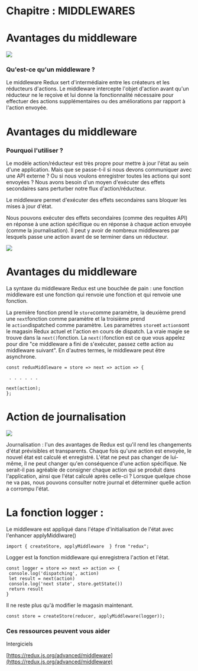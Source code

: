 # Chapitre : MIDDLEWARES


# Avantages du middleware

![](https://i.imgur.com/vnlWBJy.png)

### Qu'est-ce qu'un middleware ?

Le middleware Redux sert d'intermédiaire entre les créateurs et les réducteurs d'actions. Le middleware intercepte l'objet d'action avant qu'un réducteur ne le reçoive et lui donne la fonctionnalité nécessaire pour effectuer des actions supplémentaires ou des améliorations par rapport à l'action envoyée.

# Avantages du middleware

### Pourquoi l'utiliser ?

Le modèle action/réducteur est très propre pour mettre à jour l'état au sein d'une application. Mais que se passe-t-il si nous devons communiquer avec une API externe ? Ou si nous voulons enregistrer toutes les actions qui sont envoyées ? Nous avons besoin d'un moyen d'exécuter des effets secondaires sans perturber notre flux d'action/réducteur.

Le middleware permet d'exécuter des effets secondaires sans bloquer les mises à jour d'état.

Nous pouvons exécuter des effets secondaires (comme des requêtes API) en réponse à une action spécifique ou en réponse à chaque action envoyée (comme la journalisation). Il peut y avoir de nombreux middlewares par lesquels passe une action avant de se terminer dans un réducteur.

![](https://i.imgur.com/tuGKRRi.gif)

# Avantages du middleware

La syntaxe du middleware Redux est une bouchée de pain : une fonction middleware est une fonction qui renvoie une fonction et qui renvoie une fonction.

La première fonction prend le `store`comme paramètre, la deuxième prend une `next`fonction comme paramètre et la troisième prend le `action`dispatched comme paramètre.
Les paramètres `store`et `action`sont le magasin Redux actuel et l'action en cours de dispatch. La vraie magie se trouve dans la `next()`fonction.
La `next()`fonction est ce que vous appelez pour dire "ce middleware a fini de s'exécuter, passez cette action au middleware suivant". En d'autres termes, le middleware peut être asynchrone.

```
const reduxMiddleware = store => next => action => {

 . . . . . .

next(action);
};
```

# Action de journalisation

![](https://i.imgur.com/CJiWKA8.png)

Journalisation : l'un des avantages de Redux est qu'il rend les changements d'état prévisibles et transparents. Chaque fois qu'une action est envoyée, le nouvel état est calculé et enregistré. L'état ne peut pas changer de lui-même, il ne peut changer qu'en conséquence d'une action spécifique.
Ne serait-il pas agréable de consigner chaque action qui se produit dans l'application, ainsi que l'état calculé après celle-ci ? Lorsque quelque chose ne va pas, nous pouvons consulter notre journal et déterminer quelle action a corrompu l'état.

# La fonction logger :

Le middleware est appliqué dans l'étape d'initialisation de l'état avec l'enhancer applyMiddlware()

```
import { createStore, applyMiddleware  } from "redux";
```

Logger est la fonction middleware qui enregistrera l'action et l'état.

```
const logger = store => next => action => {
 console.log('dispatching', action)
 let result = next(action)
 console.log('next state', store.getState())
 return result
}
```

Il ne reste plus qu'à modifier le magasin maintenant.

```
const store = createStore(reducer, applyMiddleware(logger));
```

### Ces ressources peuvent vous aider

Intergiciels

[https://redux.js.org/advanced/middleware](https://redux.js.org/advanced/middleware)
